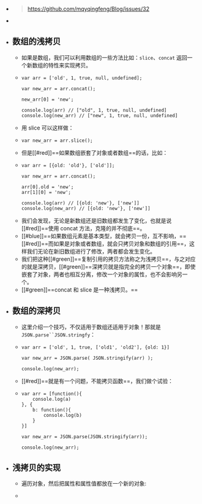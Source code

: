 - > https://github.com/mqyqingfeng/Blog/issues/32
-
- ## 数组的浅拷贝
	- 如果是数组，我们可以利用数组的一些方法比如：`slice`、`concat` 返回一个新数组的特性来实现拷贝。
	- ```
	  var arr = ['old', 1, true, null, undefined];
	  
	  var new_arr = arr.concat();
	  
	  new_arr[0] = 'new';
	  
	  console.log(arr) // ["old", 1, true, null, undefined]
	  console.log(new_arr) // ["new", 1, true, null, undefined]
	  ```
	- 用 slice 可以这样做：
	- ```
	  var new_arr = arr.slice();
	  ```
	- 但是[[#red]]==如果数组嵌套了对象或者数组==的话，比如：
	- ```
	  var arr = [{old: 'old'}, ['old']];
	  
	  var new_arr = arr.concat();
	  
	  arr[0].old = 'new';
	  arr[1][0] = 'new';
	  
	  console.log(arr) // [{old: 'new'}, ['new']]
	  console.log(new_arr) // [{old: 'new'}, ['new']]
	  ```
	- 我们会发现，无论是新数组还是旧数组都发生了变化，也就是说[[#red]]==使用 concat 方法，克隆的并不彻底==。
	- [[#blue]]==如果数组元素是基本类型，就会拷贝一份，互不影响，==[[#red]]==而如果是对象或者数组，就会只拷贝对象和数组的引用==，这样我们无论在新旧数组进行了修改，两者都会发生变化。
	- 我们把这种[[#green]]==复制引用的拷贝方法称之为浅拷贝==，与之对应的就是深拷贝，[[#green]]==深拷贝就是指完全的拷贝一个对象==，即使嵌套了对象，两者也相互分离，修改一个对象的属性，也不会影响另一个。
	- [[#green]]==concat 和 slice 是一种浅拷贝。==
- ## 数组的深拷贝
	- 这里介绍一个技巧，不仅适用于数组还适用于对象！那就是`JSON.parse``JSON.stringfy`：
	- ```
	  var arr = ['old', 1, true, ['old1', 'old2'], {old: 1}]
	  
	  var new_arr = JSON.parse( JSON.stringify(arr) );
	  
	  console.log(new_arr);
	  ```
	- [[#red]]==就是有一个问题，不能拷贝函数==，我们做个试验：
	- ```
	  var arr = [function(){
	      console.log(a)
	  }, {
	      b: function(){
	          console.log(b)
	      }
	  }]
	  
	  var new_arr = JSON.parse(JSON.stringify(arr));
	  
	  console.log(new_arr);
	  ```
- ## 浅拷贝的实现
	- 遍历对象，然后把属性和属性值都放在一个新的对象:
	- ```
	  ```
